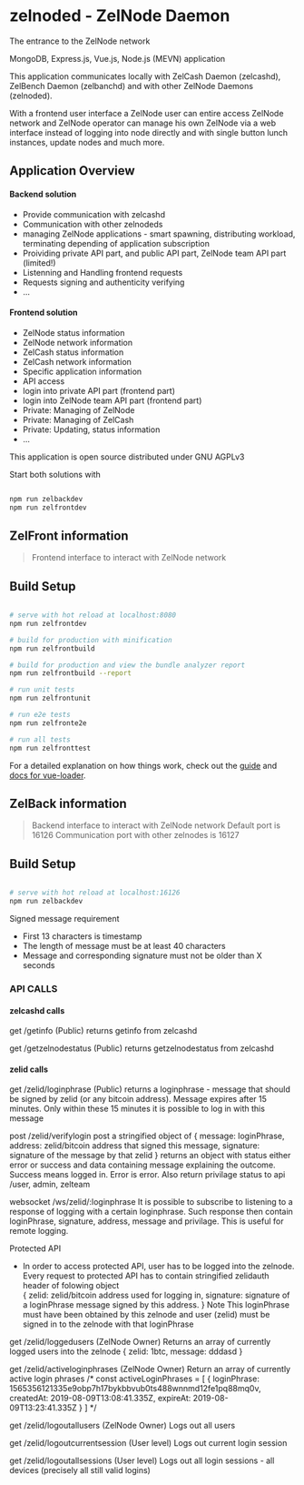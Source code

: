 # zelnoded - ZelNode Daemon
The entrance to the ZelNode network

MongoDB, Express.js, Vue.js, Node.js (MEVN) application

This application communicates locally with ZelCash Daemon (zelcashd), ZelBench Daemon (zelbanchd) and with other ZelNode Daemons (zelnoded). 

With a frontend user interface a ZelNode user can entire access ZelNode network and ZelNode operator can manage his own ZelNode via a web interface instead of logging into node directly and with single button lunch instances, update nodes and much more. 

## Application Overview
#### Backend solution
- Provide communication with zelcashd
- Communication with other zelnodeds
- managing ZelNode applications - smart spawning, distributing workload, terminating depending of application subscription 
- Proividing private API part, and public API part, ZelNode team API part (limited!)
- Listenning and Handling frontend requests
- Requests signing and authenticity verifying
- ...

#### Frontend solution
- ZelNode status information
- ZelNode network information
- ZelCash status information
- ZelCash network information
- Specific application information
- API access
- login into private API part (frontend part)
- login into ZelNode team API part (frontend part)
- Private: Managing of ZelNode
- Private: Managing of ZelCash
- Private: Updating, status information
- ...

This application is open source distributed under GNU AGPLv3


Start both solutions with 

``` bash

npm run zelbackdev
npm run zelfrontdev

```

## ZelFront information

> Frontend interface to interact with ZelNode network

## Build Setup

``` bash

# serve with hot reload at localhost:8080
npm run zelfrontdev

# build for production with minification
npm run zelfrontbuild

# build for production and view the bundle analyzer report
npm run zelfrontbuild --report

# run unit tests
npm run zelfrontunit

# run e2e tests
npm run zelfronte2e

# run all tests
npm run zelfronttest
```

For a detailed explanation on how things work, check out the [guide](http://vuejs-templates.github.io/webpack/) and [docs for vue-loader](http://vuejs.github.io/vue-loader).

## ZelBack information

> Backend interface to interact with ZelNode network
> Default port is 16126
> Communication port with other zelnodes is 16127

## Build Setup

``` bash

# serve with hot reload at localhost:16126
npm run zelbackdev

```

Signed message requirement
- First 13 characters is timestamp
- The length of message must be at least 40 characters
- Message and corresponding signature must not be older than X seconds

### API CALLS

#### zelcashd calls
get /getinfo (Public)
returns getinfo from zelcashd

get /getzelnodestatus (Public)
returns getzelnodestatus from zelcashd

#### zelid calls
get /zelid/loginphrase (Public)
returns a loginphrase - message that should be signed by zelid (or any bitcoin address). Message expires after 15 minutes. Only within these 15 minutes it is possible to log in with this message

post /zelid/verifylogin
post a stringified object of {
  message: loginPhrase,
  address: zelid/bitcoin address that signed this message,
  signature: signature of the message by that zelid
}
returns an object with status either error or success and data containing message explaining the outcome. Success means logged in. Error is error. Also return privilage status to api /user, admin, zelteam

websocket /ws/zelid/:loginphrase
It is possible to subscribe to listening to a response of logging with a certain loginphrase. Such response then contain loginPhrase, signature, address, message and privilage. This is useful for remote logging.

Protected API
- In order to access protected API, user has to be logged into the zelnode. Every request to protected API has to contain stringified zelidauth header of folowing object\
  {
    zelid: zelid/bitcoin address used for logging in,
    signature: signature of a loginPhrase message signed by this address. 
  }
  Note This loginPhrase must have been obtained by this zelnode and user (zelid) must be signed in to the zelnode with that loginPhrase

get /zelid/loggedusers (ZelNode Owner)
Returns an array of currently logged users into the zelnode
{ zelid: 1btc, message: dddasd }

get /zelid/activeloginphrases (ZelNode Owner)
Return an array of currently active login phrases
  /* const activeLoginPhrases = [
     {
       loginPhrase: 1565356121335e9obp7h17bykbbvub0ts488wnnmd12fe1pq88mq0v,
       createdAt: 2019-08-09T13:08:41.335Z,
       expireAt: 2019-08-09T13:23:41.335Z
     }
  ] */

get /zelid/logoutallusers (ZelNode Owner)
Logs out all users

get /zelid/logoutcurrentsession (User level)
Logs out current login session

get /zelid/logoutallsessions (User level)
Logs out all login sessions - all devices (precisely all still valid logins)
